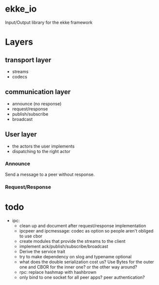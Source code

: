 # ekke_io
Input/Output library for the ekke framework

# Layers

## transport layer

- streams
- codecs

## communication layer

- announce (no response)
- request/response
- publish/subscribe
- broadcast

## User layer

- the actors the user implements
- dispatching to the right actor

### Announce

Send a message to a peer without response.

### Request/Response


# todo

- ipc:
  - clean up and document after request/response implementation
  - ipcpeer and ipcmessage: codec as option so people aren't obliged to use cbor
  - create modules that provide the streams to the client
  - implement ack/publish/subscribe/broadcast
  - Derive the service trait
  - try to make dependency on slog and typename optional
  - what does the double serialization cost us? Use Bytes for the outer one and CBOR for the inner one? or the other way around?
  - rpc: replace hashmap with hashbrown
  - only bind to one socket for all peer apps? peer authentication?


